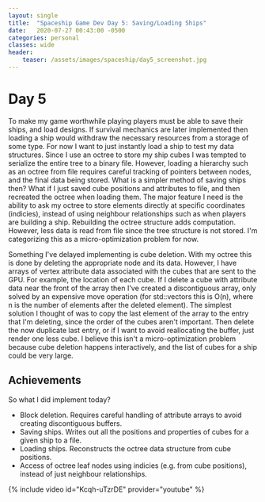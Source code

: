 ```yaml
---
layout: single
title:  "Spaceship Game Dev Day 5: Saving/Loading Ships"
date:   2020-07-27 00:43:00 -0500
categories: personal
classes: wide
header:
    teaser: /assets/images/spaceship/day5_screenshot.jpg
---
```


# Day 5
To make my game worthwhile playing players must be able to save their ships, and load designs. If survival mechanics are later implemented then loading a ship would withdraw the necessary resources from a storage of some type. For now I want to just instantly load a ship to test my data structures. Since I use an octree to store my ship cubes I was tempted to serialize the entire tree to a binary file. However, loading a hierarchy such as an octree from file requires careful tracking of pointers between nodes, and the final data being stored. What is a simpler method of saving ships then? What if I just saved cube positions and attributes to file, and then recreated the octree when loading them. The major feature I need is the ability to ask my octree to store elements directly at specific coordinates (indicies), instead of using neighbour relationships such as when players are building a ship. Rebuilding the octree structure adds computation. However, less data is read from file since the tree structure is not stored. I'm categorizing this as a micro-optimization problem for now.

Something I've delayed implementing is cube deletion. With my octree this is done by deleting the appropriate node and its data. However, I have arrays of vertex attribute data associated with the cubes that are sent to the GPU. For example, the location of each cube. If I delete a cube with attribute data near the front of the array then I've created a discontiguous array, only solved by an expensive move operation (for std::vectors this is O(n), where n is the number of elements after the deleted element). The simplest solution I thought of was to copy the last element of the array to the entry that I'm deleting, since the order of the cubes aren't important. Then delete the now duplicate last entry, or if I want to avoid reallocating the buffer, just render one less cube. I believe this isn't a micro-optimization problem because cube deletion happens interactively, and the list of cubes for a ship could be very large.

## Achievements  
So what I did implement today?
* Block deletion. Requires careful handling of attribute arrays to avoid creating discontiguous buffers.
* Saving ships. Writes out all the positions and properties of cubes for a given ship to a file.
* Loading ships. Reconstructs the octree data structure from cube positions.
* Access of octree leaf nodes using indicies (e.g. from cube positions), instead of just neighbour relationships.

{% include video id="Kcqh-uTzrDE" provider="youtube" %}
